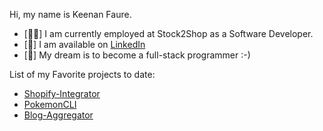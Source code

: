 Hi, my name is Keenan Faure.

- [👨‍💻] I am currently employed at Stock2Shop as a Software Developer.
- [🔗] I am available on [LinkedIn](https://www.linkedin.com/in/keenan-faure-84a604227/)
- [💭] My dream is to become a full-stack programmer :-)

List of my Favorite projects to date:

- [Shopify-Integrator](https://github.com/Keenan-Faure/Shopify-Integrator)
- [PokemonCLI](https://github.com/Keenan-Faure/PokemonCLI)
- [Blog-Aggregator](https://github.com/Keenan-Faure/BlogAggregator)
